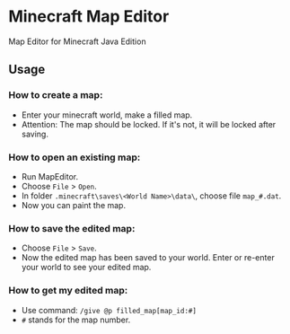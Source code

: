 # Minecraft Map Editor
Map Editor for Minecraft Java Edition
## Usage
### How to create a map:
- Enter your minecraft world, make a filled map.
- Attention: The map should be locked. If it's not, it will be locked after saving.
### How to open an existing map:
- Run MapEditor.
- Choose `File` > `Open`.
- In folder `.minecraft\saves\<World Name>\data\`, choose file `map_#.dat`.
- Now you can paint the map.
### How to save the edited map:
- Choose `File` > `Save`.
- Now the edited map has been saved to your world. Enter or re-enter your world to see your edited map.
### How to get my edited map:
- Use command: `/give @p filled_map[map_id:#]`
- `#` stands for the map number.
